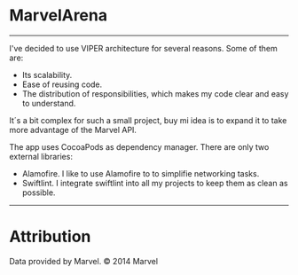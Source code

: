 # MarvelArena
---

I've decided to use VIPER architecture for several reasons. Some of them are:
 - Its scalability.
 - Ease of reusing code.
 - The distribution of responsibilities, which makes my code clear and easy to understand. 
 
It´s a bit complex for such a small project, buy mi idea is to expand it to take more advantage of the Marvel API.

The app uses CocoaPods as dependency manager. There are only two external libraries:
 - Alamofire. I like to use Alamofire to to simplifie networking tasks.
 - Swiftlint. I integrate swiftlint into all my projects to keep them as clean as possible.

---
# Attribution

Data provided by Marvel. © 2014 Marvel
